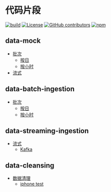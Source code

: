 # 代码片段

[![build](https://github.com/Anduin2017/HowToCook/actions/workflows/build.yml/badge.svg)](https://github.com/Anduin2017/HowToCook/actions/workflows/build.yml)
[![License](https://img.shields.io/github/license/Anduin2017/HowToCook)](./LICENSE)
[![GitHub contributors](https://img.shields.io/github/contributors/Anduin2017/HowToCook)](https://github.com/Anduin2017/HowToCook/graphs/contributors)
[![npm](https://img.shields.io/npm/v/how-to-cook)](https://www.npmjs.com/package/how-to-cook)


## data-mock
- [批次](maven/java8/algorithm)
  - [按日](maven/java8/algorithm/BinSearch.java)
  - [按小时](maven/java8/algorithm/BubbleSort.java)
- [流式](maven/scala2/basic)


## data-batch-ingestion

- [批次](maven/java8/algorithm)
    - [按日](maven/java8/algorithm/BinSearch.java)
    - [按小时](maven/java8/algorithm/BubbleSort.java)


## data-streaming-ingestion

- [流式](maven/scala2/basic)
    - [Kafka](maven/scala2/basic/ArrayTest.scala)


## data-cleansing

- [数据清理](./python/demo)
    - [iphone  test](./python/demo/py)
